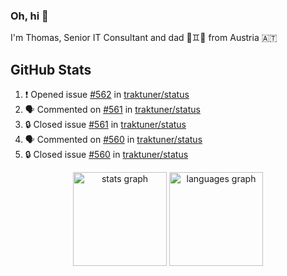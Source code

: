 ### Oh, hi 👋

I'm Thomas, Senior IT Consultant and dad 👶♊️👶 from Austria 🇦🇹

<!--
**traktuner/traktuner** is a ✨ _special_ ✨ repository because its `README.md` (this file) appears on your GitHub profile.

Here are some ideas to get you started:

- 🔭 I’m currently working on ...
- 🌱 I’m currently learning ...
- 👯 I’m looking to collaborate on ...
- 🤔 I’m looking for help with ...
- 💬 Ask me about ...
- 📫 How to reach me: ...
- 😄 Pronouns: ...
- ⚡ Fun fact: ...
-->

</div>

## GitHub Stats
<!--START_SECTION:activity-->
1. ❗ Opened issue [#562](https://github.com/traktuner/status/issues/562) in [traktuner/status](https://github.com/traktuner/status)
2. 🗣 Commented on [#561](https://github.com/traktuner/status/issues/561#issuecomment-2826912705) in [traktuner/status](https://github.com/traktuner/status)
3. 🔒 Closed issue [#561](https://github.com/traktuner/status/issues/561) in [traktuner/status](https://github.com/traktuner/status)
4. 🗣 Commented on [#560](https://github.com/traktuner/status/issues/560#issuecomment-2826912566) in [traktuner/status](https://github.com/traktuner/status)
5. 🔒 Closed issue [#560](https://github.com/traktuner/status/issues/560) in [traktuner/status](https://github.com/traktuner/status)
<!--END_SECTION:activity-->

<div align="center">
  <img src="https://github-readme-stats.vercel.app/api?username=traktuner&hide_title=false&hide_rank=false&show_icons=true&include_all_commits=true&count_private=true&disable_animations=false&theme=dracula&locale=en&hide_border=false&order=1" height="150" alt="stats graph"  />
  <img src="https://github-readme-stats.vercel.app/api/top-langs?username=traktuner&locale=en&hide_title=false&layout=compact&card_width=320&langs_count=5&theme=dracula&hide_border=false&order=2" height="150" alt="languages graph"  />
</div>
